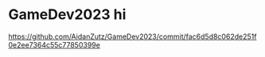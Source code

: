 # GameDev2023 hi
https://github.com/AidanZutz/GameDev2023/commit/fac6d5d8c062de251f0e2ee7364c55c77850399e

